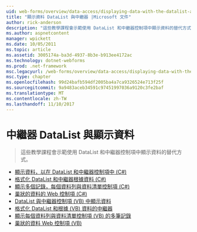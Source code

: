```yaml
---
uid: web-forms/overview/data-access/displaying-data-with-the-datalist-and-repeater/index
title: "顯示資料 DataList 與中繼器 |Microsoft 文件"
author: rick-anderson
description: "這些教學課程會示範使用 DataList 和中繼器控制項中顯示資料的替代方式。"
ms.author: aspnetcontent
manager: wpickett
ms.date: 10/05/2011
ms.topic: article
ms.assetid: 3005174a-ba3d-4937-8b3e-b913ee4172ac
ms.technology: dotnet-webforms
ms.prod: .net-framework
msc.legacyurl: /web-forms/overview/data-access/displaying-data-with-the-datalist-and-repeater
msc.type: chapter
ms.openlocfilehash: 99d24bafb594df2005ba4a7ca9326524e713f25f
ms.sourcegitcommit: 9a9483aceb34591c97451997036a9120c3fe2baf
ms.translationtype: MT
ms.contentlocale: zh-TW
ms.lasthandoff: 11/10/2017
---
```

<a name="displaying-data-with-the-datalist-and-repeater"></a>中繼器 DataList 與顯示資料
====================
> 這些教學課程會示範使用 DataList 和中繼器控制項中顯示資料的替代方式。


- [顯示資料，以在 DataList 和中繼器控制項中 (C#)](displaying-data-with-the-datalist-and-repeater-controls-cs.md)
- [格式化 DataList 和中繼器根據資料 (C#)](formatting-the-datalist-and-repeater-based-upon-data-cs.md)
- [顯示多個記錄，每個資料列與資料清單控制項 (C#)](showing-multiple-records-per-row-with-the-datalist-control-cs.md)
- [巢狀的資料的 Web 控制項 (C#)](nested-data-web-controls-cs.md)
- [DataList 與中繼器控制項 (VB) 中顯示資料](displaying-data-with-the-datalist-and-repeater-controls-vb.md)
- [格式化 DataList 和根據 (VB) 資料的中繼器](formatting-the-datalist-and-repeater-based-upon-data-vb.md)
- [顯示每個資料列與資料清單控制項 (VB) 的多筆記錄](showing-multiple-records-per-row-with-the-datalist-control-vb.md)
- [巢狀的資料 Web 控制項 (VB)](nested-data-web-controls-vb.md)
